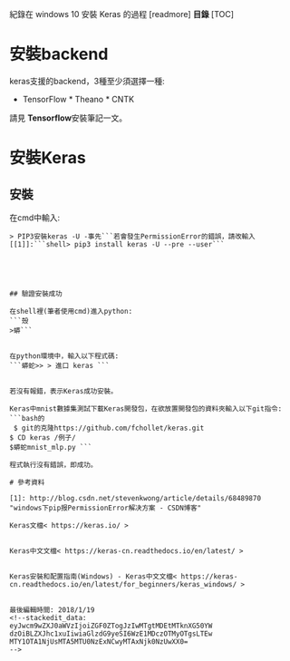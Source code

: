 紀錄在 windows 10 安裝 Keras 的過程
[readmore]
**目錄**
[TOC]
# 安裝backend

keras支援的backend，3種至少須選擇一種:

* TensorFlow * Theano * CNTK



請見 **Tensorflow**安裝筆記一文。

# 安裝Keras

## 安裝

在cmd中輸入:
```殼
> PIP3安裝keras -U -事先```若會發生PermissionError的錯誤，請改輸入[[1]]:```shell> pip3 install keras -U --pre --user```





## 驗證安裝成功

在shell裡(筆者使用cmd)進入python:
```殼
>蟒```


在python環境中，輸入以下程式碼:
```蟒蛇>> > 進口 keras ```


若沒有報錯，表示Keras成功安裝。

Keras中mnist數據集測試下載Keras開發包，在欲放置開發包的資料夾輸入以下git指令:
```bash的
 $ git的克隆https://github.com/fchollet/keras.git 
$ CD keras /例子/ 
$蟒蛇mnist_mlp.py ```

程式執行沒有錯誤，即成功。

# 參考資料

[1]: http://blog.csdn.net/stevenkwong/article/details/68489870  "windows下pip报PermissionError解决方案 - CSDN博客"

Keras文檔< https://keras.io/ >


Keras中文文檔< https://keras-cn.readthedocs.io/en/latest/ >


Keras安裝和配置指南(Windows) - Keras中文文檔< https://keras-cn.readthedocs.io/en/latest/for_beginners/keras_windows/ >


最後編輯時間: 2018/1/19
<!--stackedit_data:
eyJwcm9wZXJ0aWVzIjoiZGF0ZTogJzIwMTgtMDEtMTknXG50YW
dzOiBLZXJhc1xuIiwiaGlzdG9yeSI6WzE1MDczOTMyOTgsLTEw
MTY1OTA1NjUsMTA5MTU0NzExNCwyMTAxNjk0NzUwXX0=
-->